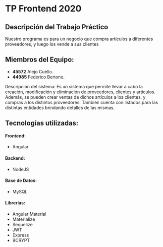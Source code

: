 # TP Frontend 2020

## Descripción del Trabajo Práctico
Nuestro programa es para un negocio que compra artículos a diferentes proveedores, y luego los vende a sus clientes

## Miembros del Equipo:
  * **45572** Alejo Cuello.
  * **44985** Federico Bertone.

Descripción del sistema:
    Es un sistema que permite llevar a cabo la creación, modificación y eliminación de proveedores, clientes y artículos. Además, se pueden crear ventas de dichos artículos a los clientes, y compras a los distintos proveedores.
    También cuenta con listados para las distintas entidades brindando detalles de las mismas.

 
## Tecnologías utilizadas:

#### Frontend:    
* Angular

#### Backend:
* NodeJS

#### Base de Datos:
* MySQL

#### Librerías:
* Angular Material
* Materialize
* Sequelize
* JWT
* Express
* BCRYPT
